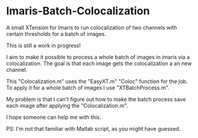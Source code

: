 # Imaris-Batch-Colocalization
A small XTension for Imaris to run colocalization of two channels with certain thresholds for a batch of images.

This is still a work in progress!

I aim to make it possible to process a whole batch of images in imaris via a colocalization. The goal is that each image gets the colocalization a an new channel.

This "Colocalization.m" uses the "EasyXT.m" "Coloc" function for the job. To apply it for a whole batch of images I use "XTBatchProcess.m".

My problem is that I can't figure out how to make the batch process save each image after applying the "Colocalization.m". 

I hope someone can help me with this.

PS: I'm not that familiar with Matlab script, as you might have guessed.

